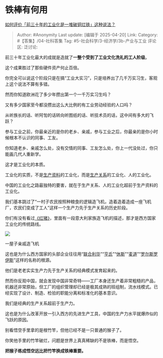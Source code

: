 # 铁棒有何用
[如何评价「前三十年的工业化是一堆破铜烂铁」这种说法？](https://www.zhihu.com/question/51700891/answer/1896959008058876723)

> Author: #Anonymity
> Last update: [编辑于 2025-04-20]
> Link:
> Category: #【答集】/04-社科答集 
> Tag: #5-社会科学/3-经济学/3b-产业与工业 
> 评论区:
> 泛讨论:


前三十年工业化最大的成就是造就了**一整个受到了工业文化洗礼的工人阶级**。

这个成果胜过了那些硬件资产何止百倍。

你完全可以说这个阶段只是在搞“工业大实习”，只是培养出了几千万实习生，客观上这个说法不算有多错。

然而你知道欧洲花了多少年攒出第一个一千万实习生吗？

又有多少国家至今都没攒出这么大比例的有工业劳动经验的人口吗？

从听族长的话、听阿訇的话转向听图纸的话、听技术员的话，这中间有多大的飞跃？

参与工业之前，你最亲近的是你的老乡、亲戚，参与工业之后，你最亲的是你小时候根本不认识的同事、工友。

你知道老乡、亲戚怎么处，没有交情的同事、工友怎么处，你上一代没处过，你只能画几代人重新学。

这才是工业化的本质。

工业化的实质，不是[生产资料](https://zhida.zhihu.com/search?content_id=723624978&content_type=Answer&match_order=1&q=%E7%94%9F%E4%BA%A7%E8%B5%84%E6%96%99&zhida_source=entity)的工业化，而是[生产关系](https://zhida.zhihu.com/search?content_id=723624978&content_type=Answer&match_order=1&q=%E7%94%9F%E4%BA%A7%E5%85%B3%E7%B3%BB&zhida_source=entity)的工业化、人的工业化。

中国的工业化之路最独特的要害，就在于生产关系、人的工业化超前于生产资料的工业化。

我们基本跳过了“一村子农民按照种粮食的逻辑造飞机，造着造着造成一座飞机厂，农民们变成了工人”这样一个生产力先于生产关系的历史阶段。

你们有没有看过[《红猪》](https://zhida.zhihu.com/search?content_id=723624978&content_type=Answer&match_order=1&q=%E3%80%8A%E7%BA%A2%E7%8C%AA%E3%80%8B&zhida_source=entity)，里面有一段意大利家族造飞机的描述，那才是西方国家工业化的传统路线。

![](https://picx.zhimg.com/50/v2-0af0c8dd378a8e71dbd23508366b37e2_720w.jpg?source=2c26e567)

一屋子亲戚造飞机

这也是为什么西方国家的头部企业往往用“[联合利华](https://zhida.zhihu.com/search?content_id=723624978&content_type=Answer&match_order=1&q=%E8%81%94%E5%90%88%E5%88%A9%E5%8D%8E&zhida_source=entity)”“[亨氏](https://zhida.zhihu.com/search?content_id=723624978&content_type=Answer&match_order=1&q=%E4%BA%A8%E6%B0%8F&zhida_source=entity)”“[休斯](https://zhida.zhihu.com/search?content_id=723624978&content_type=Answer&match_order=1&q=%E4%BC%91%E6%96%AF&zhida_source=entity)”“[麦道](https://zhida.zhihu.com/search?content_id=723624978&content_type=Answer&match_order=1&q=%E9%BA%A6%E9%81%93&zhida_source=entity)”“[罗尔斯罗伊斯](https://zhida.zhihu.com/search?content_id=723624978&content_type=Answer&match_order=1&q=%E7%BD%97%E5%B0%94%E6%96%AF%E7%BD%97%E4%BC%8A%E6%96%AF&zhida_source=entity)”这样的名称的根源。

他们是老老实实生产力先于生产关系的经典模式发育起来的。

然而你反观中国，就会发现中国非常奇特——工厂本身还生产着非常粗糙的产品，机器还非常原始，但工厂的组织管理却已经是极其成熟的班组制，流水线模式。已经实现了设计、制造、检验的职能分离和标准化的基本意识。

我们是经典的生产关系超前于生产力。

这也是为什么改革开放一引入西方的先进生产工具，中国的生产力水平就爆炸似的飞跃的原因。

别看悟空手里拿的是根竹竿，但他已经不是一只普通的猴子了。

你笑他手里的竹竿破烂，问题是世界上真真稀缺的不是铁棒，而是悟空。

**把猴子练成悟空远比把竹竿换成铁棒重要。**
